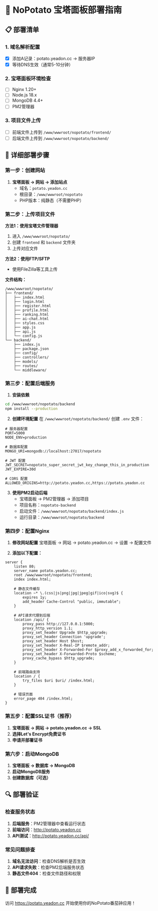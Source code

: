 # 🍅 NoPotato 宝塔面板部署指南

## 📋 部署清单

### 1. 域名解析配置
- [x] 添加A记录：potato.yeadon.cc → 服务器IP
- [x] 等待DNS生效（通常5-10分钟）

### 2. 宝塔面板环境检查
- [ ] Nginx 1.20+
- [ ] Node.js 18.x
- [ ] MongoDB 4.4+
- [ ] PM2管理器

### 3. 项目文件上传
- [ ] 前端文件上传到 `/www/wwwroot/nopotato/frontend/`
- [ ] 后端文件上传到 `/www/wwwroot/nopotato/backend/`

## 🚀 详细部署步骤

### 第一步：创建网站

1. **宝塔面板 → 网站 → 添加站点**
   - 域名：`potato.yeadon.cc`
   - 根目录：`/www/wwwroot/nopotato`
   - PHP版本：纯静态（不需要PHP）

### 第二步：上传项目文件

**方法1：使用宝塔文件管理器**
1. 进入 `/www/wwwroot/nopotato/`
2. 创建 `frontend` 和 `backend` 文件夹
3. 上传对应文件

**方法2：使用FTP/SFTP**
- 使用FileZilla等工具上传

**文件结构：**
```
/www/wwwroot/nopotato/
├── frontend/
│   ├── index.html
│   ├── login.html
│   ├── register.html
│   ├── profile.html
│   ├── ranking.html
│   ├── ai-chat.html
│   ├── styles.css
│   ├── app.js
│   ├── api.js
│   └── config.js
└── backend/
    ├── index.js
    ├── package.json
    ├── config/
    ├── controllers/
    ├── models/
    ├── routes/
    └── middleware/
```

### 第三步：配置后端服务

1. **安装依赖**
```bash
cd /www/wwwroot/nopotato/backend
npm install --production
```

2. **创建环境配置**
在 `/www/wwwroot/nopotato/backend/` 创建 `.env` 文件：
```env
# 服务器配置
PORT=5000
NODE_ENV=production

# 数据库配置
MONGO_URI=mongodb://localhost:27017/nopotato

# JWT 配置
JWT_SECRET=nopotato_super_secret_jwt_key_change_this_in_production
JWT_EXPIRE=30d

# CORS 配置
ALLOWED_ORIGINS=http://potato.yeadon.cc,https://potato.yeadon.cc
```

3. **使用PM2启动后端**
   - 宝塔面板 → PM2管理器 → 添加项目
   - 项目名称：`nopotato-backend`
   - 启动文件：`/www/wwwroot/nopotato/backend/index.js`
   - 运行目录：`/www/wwwroot/nopotato/backend`

### 第四步：配置Nginx

1. **修改网站配置**
   宝塔面板 → 网站 → potato.yeadon.cc → 设置 → 配置文件

2. **添加以下配置：**
```nginx
server {
    listen 80;
    server_name potato.yeadon.cc;
    root /www/wwwroot/nopotato/frontend;
    index index.html;

    # 静态文件缓存
    location ~* \.(css|js|png|jpg|jpeg|gif|ico|svg)$ {
        expires 1y;
        add_header Cache-Control "public, immutable";
    }

    # API请求代理到后端
    location /api/ {
        proxy_pass http://127.0.0.1:5000;
        proxy_http_version 1.1;
        proxy_set_header Upgrade $http_upgrade;
        proxy_set_header Connection 'upgrade';
        proxy_set_header Host $host;
        proxy_set_header X-Real-IP $remote_addr;
        proxy_set_header X-Forwarded-For $proxy_add_x_forwarded_for;
        proxy_set_header X-Forwarded-Proto $scheme;
        proxy_cache_bypass $http_upgrade;
    }

    # 前端路由支持
    location / {
        try_files $uri $uri/ /index.html;
    }

    # 错误页面
    error_page 404 /index.html;
}
```

### 第五步：配置SSL证书（推荐）

1. **宝塔面板 → 网站 → potato.yeadon.cc → SSL**
2. **选择Let's Encrypt免费证书**
3. **申请并部署证书**

### 第六步：启动MongoDB

1. **宝塔面板 → 数据库 → MongoDB**
2. **启动MongoDB服务**
3. **创建数据库（可选）**

## 🔍 部署验证

### 检查服务状态
1. **后端服务**：PM2管理器中查看运行状态
2. **前端访问**：http://potato.yeadon.cc
3. **API测试**：http://potato.yeadon.cc/api/

### 常见问题排查
1. **域名无法访问**：检查DNS解析是否生效
2. **API请求失败**：检查PM2后端服务状态
3. **静态文件404**：检查文件路径和权限

## 🎉 部署完成

访问 https://potato.yeadon.cc 开始使用你的NoPotato番茄钟应用！
